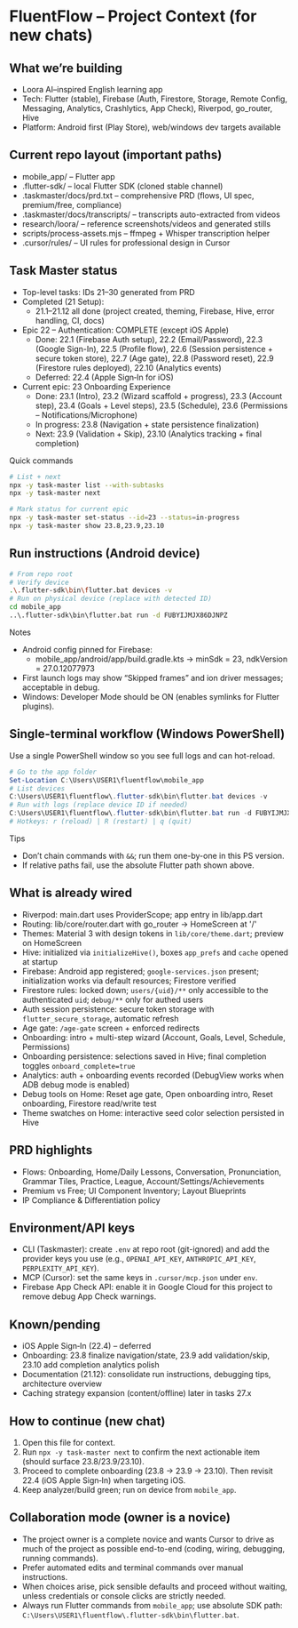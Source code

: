 # FluentFlow – Project Context (for new chats)

## What we’re building
- Loora AI–inspired English learning app
- Tech: Flutter (stable), Firebase (Auth, Firestore, Storage, Remote Config, Messaging, Analytics, Crashlytics, App Check), Riverpod, go_router, Hive
- Platform: Android first (Play Store), web/windows dev targets available

## Current repo layout (important paths)
- mobile_app/ – Flutter app
- .flutter-sdk/ – local Flutter SDK (cloned stable channel)
- .taskmaster/docs/prd.txt – comprehensive PRD (flows, UI spec, premium/free, compliance)
- .taskmaster/docs/transcripts/ – transcripts auto-extracted from videos
- research/loora/ – reference screenshots/videos and generated stills
- scripts/process-assets.mjs – ffmpeg + Whisper transcription helper
- .cursor/rules/ – UI rules for professional design in Cursor

## Task Master status
- Top-level tasks: IDs 21–30 generated from PRD
- Completed (21 Setup):
  - 21.1–21.12 all done (project created, theming, Firebase, Hive, error handling, CI, docs)
- Epic 22 – Authentication: COMPLETE (except iOS Apple)
  - Done: 22.1 (Firebase Auth setup), 22.2 (Email/Password), 22.3 (Google Sign-In), 22.5 (Profile flow), 22.6 (Session persistence + secure token store), 22.7 (Age gate), 22.8 (Password reset), 22.9 (Firestore rules deployed), 22.10 (Analytics events)
  - Deferred: 22.4 (Apple Sign‑In for iOS)
- Current epic: 23 Onboarding Experience
  - Done: 23.1 (Intro), 23.2 (Wizard scaffold + progress), 23.3 (Account step), 23.4 (Goals + Level steps), 23.5 (Schedule), 23.6 (Permissions – Notifications/Microphone)
  - In progress: 23.8 (Navigation + state persistence finalization)
  - Next: 23.9 (Validation + Skip), 23.10 (Analytics tracking + final completion)

Quick commands
```bash
# List + next
npx -y task-master list --with-subtasks
npx -y task-master next

# Mark status for current epic
npx -y task-master set-status --id=23 --status=in-progress
npx -y task-master show 23.8,23.9,23.10
```

## Run instructions (Android device)
```bash
# From repo root
# Verify device
.\.flutter-sdk\bin\flutter.bat devices -v
# Run on physical device (replace with detected ID)
cd mobile_app
..\.flutter-sdk\bin\flutter.bat run -d FUBYIJMJX86DJNPZ
```
Notes
- Android config pinned for Firebase:
  - mobile_app/android/app/build.gradle.kts → minSdk = 23, ndkVersion = 27.0.12077973
- First launch logs may show “Skipped frames” and ion driver messages; acceptable in debug.
- Windows: Developer Mode should be ON (enables symlinks for Flutter plugins).

## Single-terminal workflow (Windows PowerShell)

Use a single PowerShell window so you see full logs and can hot-reload.

```powershell
# Go to the app folder
Set-Location C:\Users\USER1\fluentflow\mobile_app
# List devices
C:\Users\USER1\fluentflow\.flutter-sdk\bin\flutter.bat devices -v
# Run with logs (replace device ID if needed)
C:\Users\USER1\fluentflow\.flutter-sdk\bin\flutter.bat run -d FUBYIJMJX86DJNPZ --debug
# Hotkeys: r (reload) | R (restart) | q (quit)
```

Tips
- Don’t chain commands with `&&`; run them one-by-one in this PS version.
- If relative paths fail, use the absolute Flutter path shown above.

## What is already wired
- Riverpod: main.dart uses ProviderScope; app entry in lib/app.dart
- Routing: lib/core/router.dart with go_router → HomeScreen at '/'
- Themes: Material 3 with design tokens in `lib/core/theme.dart`; preview on HomeScreen
- Hive: initialized via `initializeHive()`, boxes `app_prefs` and `cache` opened at startup
- Firebase: Android app registered; `google-services.json` present; initialization works via default resources; Firestore verified
- Firestore rules: locked down; `users/{uid}/**` only accessible to the authenticated `uid`; `debug/**` only for authed users
- Auth session persistence: secure token storage with `flutter_secure_storage`, automatic refresh
- Age gate: `/age-gate` screen + enforced redirects
- Onboarding: intro + multi-step wizard (Account, Goals, Level, Schedule, Permissions)
- Onboarding persistence: selections saved in Hive; final completion toggles `onboard_complete=true`
- Analytics: auth + onboarding events recorded (DebugView works when ADB debug mode is enabled)
- Debug tools on Home: Reset age gate, Open onboarding intro, Reset onboarding, Firestore read/write test
- Theme swatches on Home: interactive seed color selection persisted in Hive

## PRD highlights
- Flows: Onboarding, Home/Daily Lessons, Conversation, Pronunciation, Grammar Tiles, Practice, League, Account/Settings/Achievements
- Premium vs Free; UI Component Inventory; Layout Blueprints
- IP Compliance & Differentiation policy

## Environment/API keys
- CLI (Taskmaster): create `.env` at repo root (git-ignored) and add the provider keys you use (e.g., `OPENAI_API_KEY`, `ANTHROPIC_API_KEY`, `PERPLEXITY_API_KEY`).
- MCP (Cursor): set the same keys in `.cursor/mcp.json` under `env`.
- Firebase App Check API: enable it in Google Cloud for this project to remove debug App Check warnings.

## Known/pending
- iOS Apple Sign‑In (22.4) – deferred
- Onboarding: 23.8 finalize navigation/state, 23.9 add validation/skip, 23.10 add completion analytics polish
- Documentation (21.12): consolidate run instructions, debugging tips, architecture overview
- Caching strategy expansion (content/offline) later in tasks 27.x

## How to continue (new chat)
1) Open this file for context.
2) Run `npx -y task-master next` to confirm the next actionable item (should surface 23.8/23.9/23.10).
3) Proceed to complete onboarding (23.8 → 23.9 → 23.10). Then revisit 22.4 (iOS Apple Sign‑In) when targeting iOS.
4) Keep analyzer/build green; run on device from `mobile_app`.

## Collaboration mode (owner is a novice)
- The project owner is a complete novice and wants Cursor to drive as much of the project as possible end-to-end (coding, wiring, debugging, running commands).
- Prefer automated edits and terminal commands over manual instructions.
- When choices arise, pick sensible defaults and proceed without waiting, unless credentials or console clicks are strictly needed.
- Always run Flutter commands from `mobile_app`; use absolute SDK path: `C:\Users\USER1\fluentflow\.flutter-sdk\bin\flutter.bat`.
